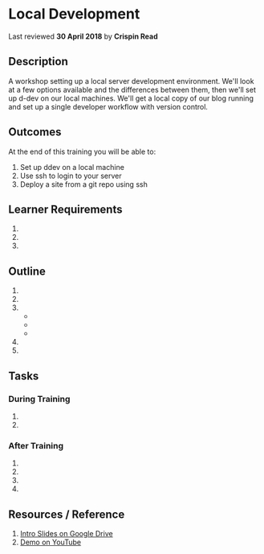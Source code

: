 # Local Development
Last reviewed **30 April 2018** by **Crispin Read**

## Description
A workshop setting up a local server development environment. We'll look at a few options available and the differences between them, then we'll set up d-dev on our local machines. We'll get a local copy of our blog running and set up a single developer workflow with version control.

## Outcomes

At the end of this training you will be able to:
1. Set up ddev on a local machine
2. Use ssh to login to your server
3. Deploy a site from a git repo using ssh

## Learner Requirements

1.
2.
3.


## Outline

1.
2.
3.
    -
    -
    -
4.
5.

## Tasks

### During Training
1.
2.

### After Training
1.
2.
3.
4.

## Resources / Reference

1. [Intro Slides on Google Drive](#)
2. [Demo on YouTube](#)
